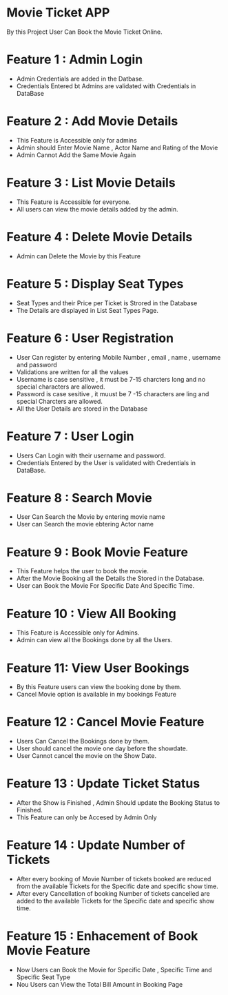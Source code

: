 # Movie Ticket APP

By this Project User Can Book the Movie Ticket Online.

# Feature 1 : Admin Login

* Admin Credentials are added in the Datbase.
* Credentials Entered bt Admins are validated with Credentials in DataBase

# Feature 2 : Add Movie Details

* This Feature is Accessible only for admins
* Admin should Enter Movie Name , Actor Name and Rating of the Movie
* Admin Cannot Add the Same Movie Again

# Feature 3 : List Movie Details

* This Feature is Accessible for everyone.
* All users can view the movie details added by the admin.

# Feature 4 : Delete Movie Details

* Admin can Delete the Movie by this Feature

# Feature 5 : Display Seat Types

* Seat Types and their Price per Ticket is Strored in the Database
* The Details are displayed in List Seat Types Page.


# Feature 6 : User Registration

* User Can register by entering Mobile Number , email , name , username and password
* Validations are written for all the values
* Username is case sensitive , it must be 7-15 charcters long and no special characters are allowed.
* Password is case sesitive , it muust be 7 -15 characters are ling and special Charcters are allowed.
* All the User Details are stored in the Database

# Feature 7 : User Login

* Users Can Login with their username and password. 
* Credentials Entered by the User is validated with Credentials in DataBase.



# Feature 8 : Search Movie

* User Can Search the Movie by entering movie name
* User can Search the movie ebtering Actor name

# Feature 9 : Book Movie Feature

* This Feature helps the user to book the movie.
* After the Movie Booking all the Details the Stored in the Database.
* User can Book the Movie For Specific Date And Specific Time.


# Feature 10 : View All Booking

* This Feature is Accessible only for Admins.
* Admin can view all the Bookings done by all the Users.

# Feature 11: View User Bookings

* By this Feature users can view the booking done by them.
* Cancel Movie option is available in my bookings Feature

# Feature 12 : Cancel Movie Feature

* Users Can Cancel the Bookings done by them.
* User should cancel the movie one day before the showdate.
* User Cannot cancel the movie on the Show Date.

# Feature 13 : Update Ticket Status

* After the Show is Finished , Admin Should update the Booking Status to Finished.
* This Feature can only be Accesed by Admin Only

# Feature 14 : Update Number of Tickets 

* After every booking of Movie Number of tickets booked are  reduced from the available Tickets for the Specific date and specific show time.
* After every Cancellation of booking  Number of tickets cancelled are added to the available Tickets for the Specific date and specific show time.

# Feature 15 : Enhacement of Book Movie Feature

* Now Users can Book the Movie for Specific Date , Specific Time and Specific Seat Type
* Nou Users can View the Total Bill Amount in Booking Page 




